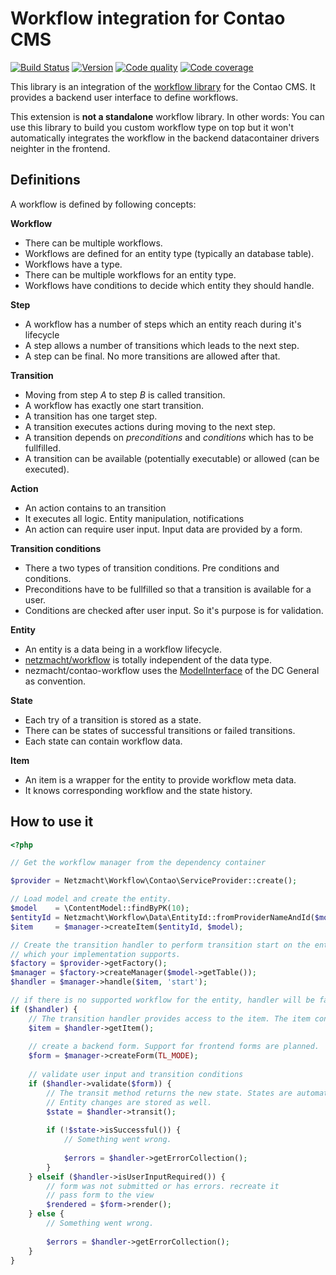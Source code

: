 
Workflow integration for Contao CMS
===================================


[![Build Status](http://img.shields.io/travis/netzmacht/contao-workflow/master.svg?style=flat-square)](https://travis-ci.org/netzmacht/contao-workflow)
[![Version](http://img.shields.io/packagist/v/netzmacht/contao-workflow.svg?style=flat-square)](http://packagist.com/packages/netzmacht/contao-workflow)
[![Code quality](http://img.shields.io/scrutinizer/g/netzmacht/contao-workflow.svg?style=flat-square)](https://scrutinizer-ci.com/g/netzmacht/contao-workflow/)
[![Code coverage](http://img.shields.io/scrutinizer/coverage/g/netzmacht/contao-workflow.svg?style=flat-square)](https://scrutinizer-ci.com/g/netzmacht/contao-workflow/)

This library is an integration of the [workflow library](http://github.com/netzmacht/workflow) for the Contao CMS. It 
provides a backend user interface to define workflows.

This extension is **not a standalone** workflow library. In other words: You can use this library to build you custom 
workflow type on top but it won't automatically integrates the workflow in the backend datacontainer drivers neighter
in the frontend.

Definitions
-----------

A workflow is defined by following concepts:

**Workflow**
 * There can be multiple workflows.
 * Workflows are defined for an entity type (typically an database table). 
 * Workflows have a type.
 * There can be multiple workflows for an entity type.
 * Workflows have conditions to decide which entity they should handle.
 
**Step**
 * A workflow has a number of steps which an entity reach during it's lifecycle
 * A step allows a number of transitions which leads to the next step.
 * A step can be final. No more transitions are allowed after that.

**Transition**
 * Moving from step *A* to step *B* is called transition.
 * A workflow has exactly one start transition.
 * A transition has one target step.
 * A transition executes actions during moving to the next step.
 * A transition depends on *preconditions* and *conditions* which has to be fullfilled.
 * A transition can be available (potentially executable) or allowed (can be executed). 
 
**Action**
 * An action contains to an transition
 * It executes all logic. Entity manipulation, notifications
 * An action can require user input. Input data are provided by a form.

**Transition conditions**
 * There a two types of transition conditions. Pre conditions and conditions.
 * Preconditions have to be fullfilled so that a transition is available for a user.
 * Conditions are checked after user input. So it's purpose is for validation.
 
**Entity**
 * An entity is a data being in a workflow lifecycle. 
 * [netzmacht/workflow](http://github.com/netzmacht/workflow) is totally independent of the data type.
 * nezmacht/contao-workflow uses the [ModelInterface](https://github.com/contao-community-alliance/dc-general/blob/develop/src/ContaoCommunityAlliance/DcGeneral/Data/ModelInterface.php)
  of the DC General as convention.
 
**State**
 * Each try of a transition is stored as a state.
 * There can be states of successful transitions or failed transitions.
 * Each state can contain workflow data.
 
**Item**
 * An item is a wrapper for the entity to provide workflow meta data.
 * It knows corresponding workflow and the state history.

How to use it
-------------

```php
<?php 

// Get the workflow manager from the dependency container

$provider = Netzmacht\Workflow\Contao\ServiceProvider::create();

// Load model and create the entity.
$model    = \ContentModel::findByPK(10);
$entityId = Netzmacht\Workflow\Data\EntityId::fromProviderNameAndId($model->getTable(), $model->id);
$item     = $manager->createItem($entityId, $model);

// Create the transition handler to perform transition start on the entity. Optional select your workflow type
// which your implementation supports.
$factory = $provider->getFactory();
$manager = $factory->createManager($model->getTable());
$handler = $manager->handle($item, 'start');

// if there is no supported workflow for the entity, handler will be false
if ($handler) {
    // The transition handler provides access to the item. The item contains the entity.
    $item = $handler->getItem();
    
    // create a backend form. Support for frontend forms are planned.
    $form = $manager->createForm(TL_MODE);
    
    // validate user input and transition conditions
    if ($handler->validate($form)) {
        // The transit method returns the new state. States are automatically stored in the state repository.
        // Entity changes are stored as well.
        $state = $handler->transit();
        
        if (!$state->isSuccessful()) {
            // Something went wrong.
            
            $errors = $handler->getErrorCollection();
        }
    } elseif ($handler->isUserInputRequired()) {
        // form was not submitted or has errors. recreate it
        // pass form to the view
        $rendered = $form->render();
    } else {
        // Something went wrong.
        
        $errors = $handler->getErrorCollection();
    }
}

```
